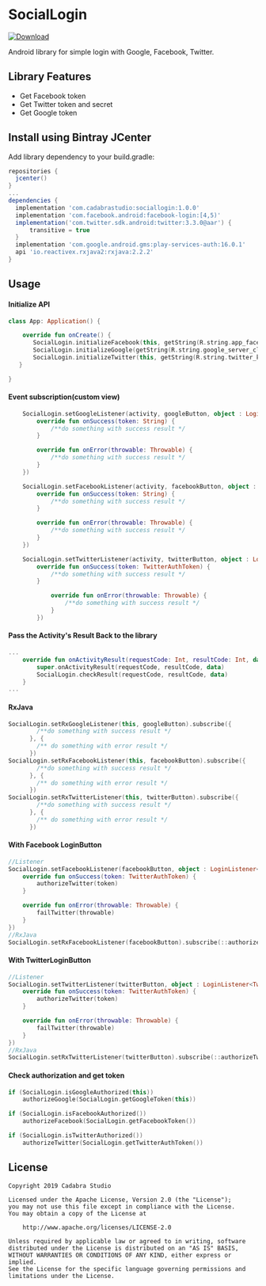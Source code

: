 # SocialLogin
[ ![Download](https://api.bintray.com/packages/cadabra-studio/libs/sociallogin/images/download.svg) ](https://bintray.com/cadabra-studio/libs/sociallogin/_latestVersion)

Android library for simple login with Google, Facebook, Twitter.

## Library Features

* Get Facebook token
* Get Twitter token and secret
* Get Google token 

## Install using Bintray JCenter

Add library dependency to your build.gradle:
```groovy
repositories {
  jcenter()
}
...
dependencies {
  implementation 'com.cadabrastudio:sociallogin:1.0.0'
  implementation 'com.facebook.android:facebook-login:[4,5)'
  implementation('com.twitter.sdk.android:twitter:3.3.0@aar') {
      transitive = true
  }
  implementation 'com.google.android.gms:play-services-auth:16.0.1'
  api 'io.reactivex.rxjava2:rxjava:2.2.2'
}

```

## Usage

#### Initialize API

``` kotlin
class App: Application() {

    override fun onCreate() {
       SocialLogin.initializeFacebook(this, getString(R.string.app_facebook_id))
       SocialLogin.initializeGoogle(getString(R.string.google_server_client_id))
       SocialLogin.initializeTwitter(this, getString(R.string.twitter_key), getString(R.string.twitter_secret))
   }

}
```
#### Event subscription(custom view)
``` kotlin
    SocialLogin.setGoogleListener(activity, googleButton, object : LoginListener<String> {
        override fun onSuccess(token: String) {
            /**do something with success result */
        }

        override fun onError(throwable: Throwable) {
            /**do something with success result */
        }
    })

    SocialLogin.setFacebookListener(activity, facebookButton, object : LoginListener<String> {
        override fun onSuccess(token: String) {
            /**do something with success result */
        }

        override fun onError(throwable: Throwable) {
            /**do something with success result */
        }
    })

    SocialLogin.setTwitterListener(activity, twitterButton, object : LoginListener<TwitterAuthToken> {
        override fun onSuccess(token: TwitterAuthToken) {
            /**do something with success result */
        }

            override fun onError(throwable: Throwable) {
                /**do something with success result */
            }
        })
```
#### Pass the Activity's Result Back to the library

```kotlin
...
    override fun onActivityResult(requestCode: Int, resultCode: Int, data: Intent?) {
        super.onActivityResult(requestCode, resultCode, data)
        SocialLogin.checkResult(requestCode, resultCode, data)
    }
...
```
#### RxJava 

``` kotlin 
SocialLogin.setRxGoogleListener(this, googleButton).subscribe({
        /**do something with success result */
      }, { 
        /** do something with error result */
      })
SocialLogin.setRxFacebookListener(this, facebookButton).subscribe({
        /**do something with success result */
      }, { 
        /** do something with error result */
      })
SocialLogin.setRxTwitterListener(this, twitterButton).subscribe({
        /**do something with success result */
      }, { 
        /** do something with error result */
      })
```
#### With Facebook LoginButton
``` kotlin
//Listener
SocialLogin.setFacebookListener(facebookButton, object : LoginListener<String> {
    override fun onSuccess(token: TwitterAuthToken) {
        authorizeTwitter(token)
    }

    override fun onError(throwable: Throwable) {
        failTwitter(throwable)
    }
})
//RxJava
SocialLogin.setRxFacebookListener(facebookButton).subscribe(::authorizeFacebook, ::failFacebook)
```
#### With TwitterLoginButton
``` kotlin
//Listener
SocialLogin.setTwitterListener(twitterButton, object : LoginListener<TwitterAuthToken> {
    override fun onSuccess(token: TwitterAuthToken) {
        authorizeTwitter(token)
    }

    override fun onError(throwable: Throwable) {
        failTwitter(throwable)
    }
})
//RxJava
SocialLogin.setRxTwitterListener(twitterButton).subscribe(::authorizeTwitter, ::failTwitter)
```

#### Check authorization and get token
``` kotlin 
if (SocialLogin.isGoogleAuthorized(this))
    authorizeGoogle(SocialLogin.getGoogleToken(this))

if (SocialLogin.isFacebookAuthorized())
    authorizeFacebook(SocialLogin.getFacebookToken())

if (SocialLogin.isTwitterAuthorized())
    authorizeTwitter(SocialLogin.getTwitterAuthToken())
```
## License

```
Copyright 2019 Cadabra Studio

Licensed under the Apache License, Version 2.0 (the "License");
you may not use this file except in compliance with the License.
You may obtain a copy of the License at

    http://www.apache.org/licenses/LICENSE-2.0

Unless required by applicable law or agreed to in writing, software
distributed under the License is distributed on an "AS IS" BASIS,
WITHOUT WARRANTIES OR CONDITIONS OF ANY KIND, either express or implied.
See the License for the specific language governing permissions and
limitations under the License.
```
